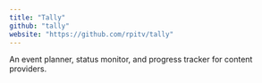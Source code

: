 ```yaml
---
title: "Tally"
github: "tally"
website: "https://github.com/rpitv/tally"
---
```


An event planner, status monitor, and progress tracker for content providers.
